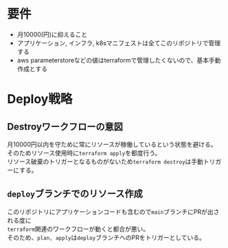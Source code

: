 # 要件
- 月10000(円)に抑えること
- アプリケーション, インフラ, k8sマニフェストは全てこのリポジトリで管理する
- aws parameterstoreなどの値はterraformで管理したくないので、基本手動作成とする

# Deploy戦略
## Destroyワークフローの意図
月10000円以内を守ために常にリソースが稼働しているという状態を避ける。  
そのためリソース使用時に`terraform apply`を都度行う。  
リソース破棄のトリガーとなるものがないため`terraform destroy`は手動トリガーにする。

## `deploy`ブランチでのリソース作成
このリポジトリにアプリケーションコードも含むので`main`ブランチにPRが出される度に  
`terraform`関連のワークフローが動くと都合が悪い。  
そのため、`plan, apply`は`deploy`ブランチへのPRをトリガーとしている。
